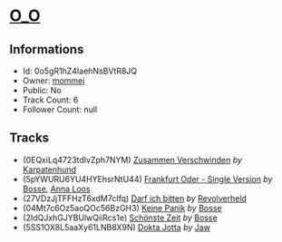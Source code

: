 # [O_O](https://open.spotify.com/playlist/0o5gR1hZ4IaehNsBVtR8JQ)
## Informations
<!-- META_BEGIN -->
- Id: 0o5gR1hZ4IaehNsBVtR8JQ
- Owner: [mommej](https://open.spotify.com/user/mommej)
- Public: No
- Track Count: 6
- Follower Count: null
<!-- META_END -->


## Tracks
<!-- TRACK_LIST_BEGIN -->
- (0EQxiLq4723tdIvZph7NYM) [Zusammen Verschwinden](https://open.spotify.com/track/0EQxiLq4723tdIvZph7NYM) *by* [Karpatenhund](https://open.spotify.com/artist/61jnSp3tsirC47XZwWmj4R)
- (5pYWURU6YU4HYEhsrNtU44) [Frankfurt Oder - Single Version](https://open.spotify.com/track/5pYWURU6YU4HYEhsrNtU44) *by* [Bosse](https://open.spotify.com/artist/2e4uIDIIBXR0MmZe0AJGhR), [Anna Loos](https://open.spotify.com/artist/7i8kZQJI6E1ue05jYfLXEr)
- (27VDzJjTFFHzT6xdM7cIfq) [Darf ich bitten](https://open.spotify.com/track/27VDzJjTFFHzT6xdM7cIfq) *by* [Revolverheld](https://open.spotify.com/artist/5FYfIAuN8mV5KgVtugwfc0)
- (04Mt7c6Oz5aoQOc56BzGH3) [Keine Panik](https://open.spotify.com/track/04Mt7c6Oz5aoQOc56BzGH3) *by* [Bosse](https://open.spotify.com/artist/2e4uIDIIBXR0MmZe0AJGhR)
- (2IdQJxhGJYBUlwQiiRcs1e) [Schönste Zeit](https://open.spotify.com/track/2IdQJxhGJYBUlwQiiRcs1e) *by* [Bosse](https://open.spotify.com/artist/2e4uIDIIBXR0MmZe0AJGhR)
- (5SS1OX8L5aaXy61LNB8X9N) [Dokta Jotta](https://open.spotify.com/track/5SS1OX8L5aaXy61LNB8X9N) *by* [Jaw](https://open.spotify.com/artist/3skHroVodZvLppvJAt30rJ)
<!-- TRACK_LIST_END -->
